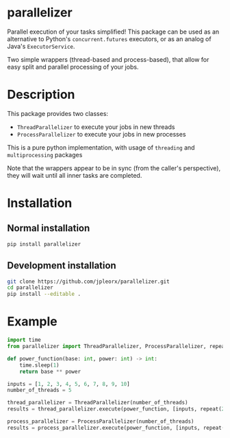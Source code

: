 # parallelizer
Parallel execution of your tasks simplified! This package can be used as an alternative to Python's `concurrent.futures` executors, or as an analog of Java's `ExecutorService`.

Two simple wrappers (thread-based and process-based), that allow for easy split and parallel processing of your jobs.

# Description
This package provides two classes:
- `ThreadParallelizer` to execute your jobs in new threads
- `ProcessParallelizer` to execute your jobs in new processes

This is a pure python implementation, with usage of `threading` and `multiprocessing` packages

Note that the wrappers appear to be in sync (from the caller's perspective), they will wait until all inner tasks are completed. 

# Installation
 
## Normal installation

```bash
pip install parallelizer
```

## Development installation

```bash
git clone https://github.com/jpleorx/parallelizer.git
cd parallelizer
pip install --editable .
```

# Example
```python
import time
from parallelizer import ThreadParallelizer, ProcessParallelizer, repeat

def power_function(base: int, power: int) -> int:
    time.sleep(1)
    return base ** power

inputs = [1, 2, 3, 4, 5, 6, 7, 8, 9, 10]
number_of_threads = 5

thread_parallelizer = ThreadParallelizer(number_of_threads)
results = thread_parallelizer.execute(power_function, [inputs, repeat(2, len(inputs))])

process_parallelizer = ProcessParallelizer(number_of_threads)
results = process_parallelizer.execute(power_function, [inputs, repeat(2, len(inputs))])
```